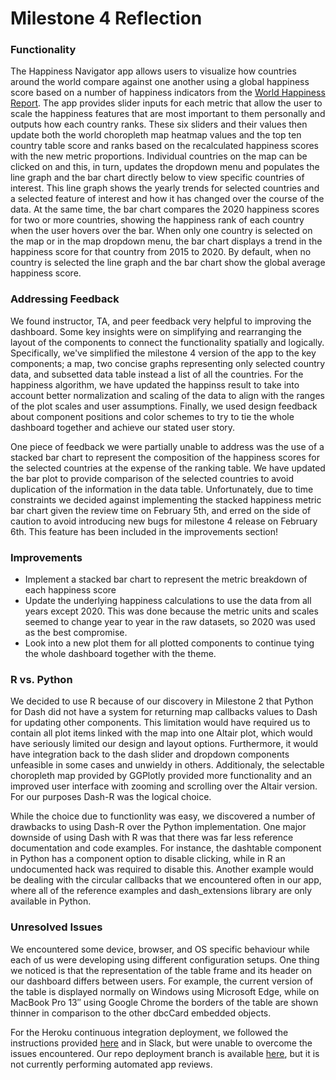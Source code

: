 # Milestone 4 Reflection

### Functionality 
The Happiness Navigator app allows users to visualize how countries around the world compare against one another using a global happiness score based on a number of happiness indicators from the [World Happiness Report](https://worldhappiness.report/ed/2020/). The app provides slider inputs for each metric that allow the user to scale the happiness features that are most important to them personally and outputs how each country ranks. These six sliders and their values then update both the world choropleth map heatmap values and the top ten country table score and ranks based on the recalculated happiness scores with the new metric proportions. Individual countries on the map can be clicked on and this, in turn, updates the dropdown menu and populates the line graph and the bar chart directly below to view specific countries of interest. This line graph shows the yearly trends for selected countries and a selected feature of interest and how it has changed over the course of the data. At the same time, the bar chart compares the 2020 happiness scores for two or more countries, showing the happiness rank of each country when the user hovers over the bar. When only one country is selected on the map or in the map dropdown menu, the bar chart displays a trend in the happiness score for that country from 2015 to 2020. By default, when no country is selected the line graph and the bar chart show the global average happiness score.

### Addressing Feedback
We found instructor, TA, and peer feedback very helpful to improving the dashboard. Some key insights were on simplifying and rearranging the layout of the components to connect the functionality spatially and logically. Specifically, we've simplified the milestone 4 version of the app to the key components; a map, two concise graphs representing only selected country data, and subsetted data table instead a list of all the countries. For the happiness algorithm, we have updated the happinss result to take into account better normalization and scaling of the data to align with the ranges of the plot scales and user assumptions. Finally, we used design feedback about component positions and color schemes to try to tie the whole dashboard together and achieve our stated user story.

One piece of feedback we were partially unable to address was the use of a stacked bar chart to represent the composition of the happiness scores for the selected countries at the expense of the ranking table. We have updated the bar plot to provide comparison of the selected countries to avoid duplication of the information in the data table. Unfortunately, due to time constraints we decided against implementing the stacked happiness metric bar chart given the review time on February 5th, and erred on the side of caution to avoid introducing new bugs for milestone 4 release on February 6th. This feature has been included in the improvements section!

### Improvements
* Implement a stacked bar chart to represent the metric breakdown of each happiness score
* Update the underlying happiness calculations to use the data from all years except 2020. This was done because the metric units and scales seemed to change year to year in the raw datasets, so 2020 was used as the best compromise.
* Look into a new plot them for all plotted components to continue tying the whole dashboard together with the theme.

### R vs. Python
We decided to use R because of our discovery in Milestone 2 that Python for Dash did not have a system for returning map callbacks values to Dash for updating other components. This limitation would have required us to contain all plot items linked with the map into one Altair plot, which would have seriously limited our design and layout options. Furthermore, it would have integration back to the dash slider and dropdown components unfeasible in some cases and unwieldy in others. Additionaly, the selectable choropleth map provided by GGPlotly provided more functionality and an improved user interface with zooming and scrolling over the Altair version. For our purposes Dash-R was the logical choice.

While the choice due to functionlity was easy, we discovered a number of drawbacks to using Dash-R over the Python implementation. One major downside of using Dash with R was that there was far less reference documentation and code examples. For instance, the dashtable component in Python has a component option to disable clicking, while in R an undocumented hack was required to disable this. Another example would be dealing with the circular callbacks that we encountered often in our app, where all of the reference examples and dash_extensions library are only available in Python.

### Unresolved Issues
We encountered some device, browser, and OS specific behaviour while each of us were developing using different configuration setups. One thing we noticed is that the representation of the table frame and its header on our dashboard differs between users. For example, the current version of the table is displayed normally on Windows using Microsoft Edge, while on MacBook Pro 13″ using Google Chrome the borders of the table are shown thinner in comparison to the other dbcCard embedded objects.

For the Heroku continuous integration deployment, we followed the instructions provided [here](https://devcenter.heroku.com/articles/github-integration-review-apps) and in Slack, but were unable to overcome the issues encountered. Our repo deployment branch is available [here](https://github.com/UBC-MDS/dash_of_spice-R/tree/deployment), but it is not currently performing automated app reviews.
